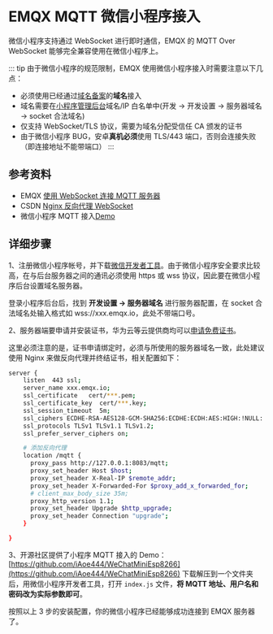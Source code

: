 # EMQX MQTT 微信小程序接入


微信小程序支持通过 WebSocket 进行即时通信，EMQX 的 MQTT Over WebSocket 能够完全兼容使用在微信小程序上。

::: tip
由于微信小程序的规范限制，EMQX 使用微信小程序接入时需要注意以下几点：

- 必须使用已经通过[域名备案](https://baike.baidu.com/item/%E5%9F%9F%E5%90%8D%E5%A4%87%E6%A1%88)的**域名**接入
- 域名需要在[小程序管理后台](https://mp.weixin.qq.com/wxamp/devprofile/get_profile)域名/IP 白名单中(开发 -> 开发设置 -> 服务器域名 -> socket 合法域名)
- 仅支持 WebSocket/TLS 协议，需要为域名分配受信任 CA 颁发的证书
- 由于微信小程序 BUG，安卓**真机必须**使用 TLS/443 端口，否则会连接失败（即连接地址不能带端口）
:::

## 参考资料

- EMQX [使用 WebSocket 连接 MQTT 服务器](https://www.emqx.cn/blog/connect-to-mqtt-broker-with-websocket)
- CSDN [Nginx 反向代理 WebSocket](https://www.xncoding.com/2018/03/12/fullstack/nginx-websocket.html)
- 微信小程序 MQTT 接入[Demo](https://github.com/iAoe444/WeChatMiniEsp8266)


## 详细步骤

1、注册微信小程序帐号，并下载[微信开发者工具](https://developers.weixin.qq.com/miniprogram/dev/devtools/download.html)。由于微信小程序安全要求比较高，在与后台服务器之间的通讯必须使用 https 或 wss 协议，因此要在微信小程序后台设置域名服务器。

登录小程序后台后，找到 **开发设置 -> 服务器域名** 进行服务器配置，在 socket 合法域名处输入格式如 wss://xxx.emqx.io，此处不带端口号。


2、服务器端要申请并安装证书，华为云等云提供商均可以[申请免费证书](https://www.huaweicloud.com/product/scm.html)。

这里必须注意的是，证书申请绑定时，必须与所使用的服务器域名一致，此处建议使用 Nginx 来做反向代理并终结证书，相关配置如下：

```bash
server {
    listen  443 ssl;        
    server_name xxx.emqx.io; 
    ssl_certificate   cert/***.pem;
    ssl_certificate_key  cert/***.key;
    ssl_session_timeout  5m;      
    ssl_ciphers ECDHE-RSA-AES128-GCM-SHA256:ECDHE:ECDH:AES:HIGH:!NULL:!aNULL:!MD5:!ADH:!RC4;
    ssl_protocols TLSv1 TLSv1.1 TLSv1.2;
    ssl_prefer_server_ciphers on;

    # 添加反向代理
    location /mqtt {
      proxy_pass http://127.0.0.1:8083/mqtt;
      proxy_set_header Host $host;
      proxy_set_header X-Real-IP $remote_addr;
      proxy_set_header X-Forwarded-For $proxy_add_x_forwarded_for;
      # client_max_body_size 35m;
      proxy_http_version 1.1;
      proxy_set_header Upgrade $http_upgrade;
      proxy_set_header Connection "upgrade";    
    }

}
```

3、开源社区提供了小程序 MQTT 接入的 Demo：[https://github.com/iAoe444/WeChatMiniEsp8266](https://github.com/iAoe444/WeChatMiniEsp8266) 下载解压到一个文件夹后，用微信小程序开发者工具，打开 `index.js` 文件，**将 MQTT 地址、用户名和密码改为实际参数即可**。

按照以上 3 步的安装配置，你的微信小程序已经能够成功连接到 EMQX 服务器了。
